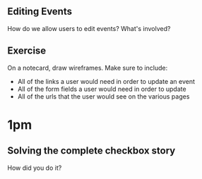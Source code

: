## Editing Events

How do we allow users to edit events?  What's involved?

## Exercise

On a notecard, draw wireframes.  Make sure to include:

* All of the links a user would need in order to update an event
* All of the form fields a user would need in order to update
* All of the urls that the user would see on the various pages

# 1pm

## Solving the complete checkbox story

How did you do it?
